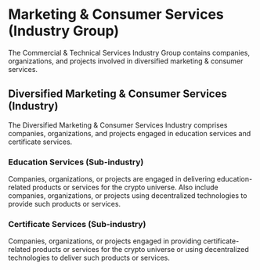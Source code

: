# Marketing & Consumer Services (Industry Group)

The Commercial & Technical Services Industry Group contains companies, organizations, and projects involved in diversified marketing & consumer services.



## Diversified Marketing & Consumer Services (Industry)

The Diversified Marketing & Consumer Services Industry comprises companies, organizations, and projects engaged in education services and certificate services.

### Education Services (Sub-industry)

Companies, organizations, or projects are engaged in delivering education-related products or services for the crypto universe. Also include companies, organizations, or projects using decentralized technologies to provide such products or services.

### Certificate Services (Sub-industry)

Companies, organizations, or projects engaged in providing certificate-related products or services for the crypto universe or using decentralized technologies to deliver such products or services.
